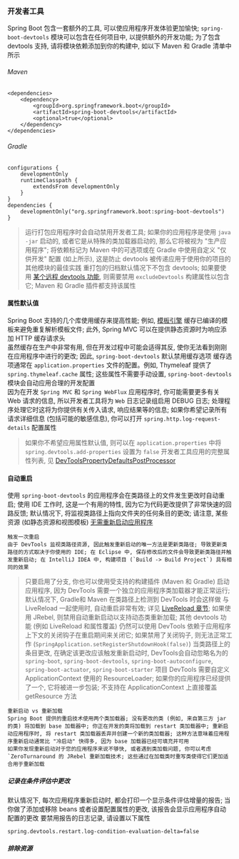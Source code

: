 ### 开发者工具
Spring Boot 包含一套额外的工具, 可以使应用程序开发体验更加愉快; `spring-boot-devtools` 模块可以包含在任何项目中, 以提供额外的开发功能; 为了包含 devtools 支持, 请将模块依赖添加到你的构建中, 如以下 Maven 和 Gradle 清单中所示
###### Maven
```
<dependencies>
	<dependency>
		<groupId>org.springframework.boot</groupId>
		<artifactId>spring-boot-devtools</artifactId>
		<optional>true</optional>
	</dependency>
</dependencies>
```
###### Gradle
```
configurations {
	developmentOnly
	runtimeClasspath {
		extendsFrom developmentOnly
	}
}
dependencies {
	developmentOnly("org.springframework.boot:spring-boot-devtools")
}
```

>运行打包应用程序时会自动禁用开发者工具; 如果你的应用程序是使用 `java -jar` 启动的, 或者它是从特殊的类加载器启动的, 那么它将被视为 "生产应用程序"; 将依赖标记为 Maven 中的可选项或在 Gradle 中使用自定义 "仅供开发" 配置 (如上所示), 这是防止 devtools 被传递应用于使用你的项目的其他模块的最佳实践
>重打包的归档默认情况下不包含 devtools; 如果要使用 [某个远程 devtools 功能](https://docs.spring.io/spring-boot/docs/2.1.3.RELEASE/reference/htmlsingle/#using-boot-devtools-remote), 则需要禁用 `excludeDevtools` 构建属性以包含它; Maven 和 Gradle 插件都支持该属性

#### 属性默认值
Spring Boot 支持的几个库使用缓存来提高性能; 例如, [模板引擎](https://docs.spring.io/spring-boot/docs/2.1.3.RELEASE/reference/htmlsingle/#boot-features-spring-mvc-template-engines) 缓存已编译的模板来避免重复解析模板文件; 此外, Spring MVC 可以在提供静态资源时为响应添加 HTTP 缓存请求头  
虽然缓存在生产中非常有用, 但在开发过程中可能会适得其反, 使你无法看到刚刚在应用程序中进行的更改; 因此, `spring-boot-devtools` 默认禁用缓存选项
缓存选项通常在 `application.properties` 文件的配置。例如, Thymeleaf 提供了 `spring.thymeleaf.cache` 属性; 这些属性不需要手动设置,  `spring-boot-devtools` 模块会自动应用合理的开发配置  
因为在开发 `Spring MVC` 和 `Spring WebFlux` 应用程序时, 你可能需要更多有关 Web 请求的信息, 所以开发者工具将为 `Web` 日志记录组启用 DEBUG 日志; 处理程序处理它时这将为你提供有关传入请求, 响应结果等的信息; 如果你希望记录所有请求详细信息 (包括可能的敏感信息), 你可以打开 `spring.http.log-request-details` 配置属性
>如果你不希望应用属性默认值, 则可以在 `application.properties` 中将 `spring.devtools.add-properties` 设置为 `false`
>开发者工具应用的完整属性列表, 见 [DevToolsPropertyDefaultsPostProcessor](https://github.com/spring-projects/spring-boot/tree/v2.1.3.RELEASE/spring-boot-project/spring-boot-devtools/src/main/java/org/springframework/boot/devtools/env/DevToolsPropertyDefaultsPostProcessor.java)

#### 自动重启
使用 `spring-boot-devtools` 的应用程序会在类路径上的文件发生更改时自动重启;  使用 IDE 工作时, 这是一个有用的特性, 因为它为代码更改提供了非常快速的回路反馈; 默认情况下, 将监视类路径上指向文件夹的任何条目的更改; 请注意, 某些资源 (如静态资源和视图模板) [无需重新启动应用程序](https://docs.spring.io/spring-boot/docs/2.1.3.RELEASE/reference/htmlsingle/#using-boot-devtools-restart-exclude)
```
触发一次重启
由于 DevTools 监视类路径资源, 因此触发重新启动的唯一方法是更新类路径; 导致更新类路径的方式取决于你使用的 IDE; 在 Eclipse 中, 保存修改后的文件会导致更新类路径并触发重新启动; 在 IntelliJ IDEA 中, 构建项目 (`Build -> Build Project`) 具有相同的效果
```
>只要启用了分支, 你也可以使用受支持的构建插件 (Maven 和 Gradle) 启动应用程序, 因为 DevTools 需要一个独立的应用程序类加载器才能正常运行; 默认情况下, Gradle和 Maven 在类路径上检测到 DevTools 时会这样做
>与 LiveReload 一起使用时, 自动重启非常有效; 详见 [LiveReload 章节](https://docs.spring.io/spring-boot/docs/2.1.3.RELEASE/reference/htmlsingle/#using-boot-devtools-livereload); 如果使用 JRebel, 则禁用自动重新启动以支持动态类重新加载; 其他 devtools 功能 (例如 LiveReload 和属性覆盖) 仍然可以使用
>DevTools 依赖于应用程序上下文的关闭钩子在重启期间来关闭它; 如果禁用了关闭钩子, 则无法正常工作 (`SpringApplication.setRegisterShutdownHook(false)`)
>当类路径上的条目更改, 在确定该更改应该触发重新启动时, DevTools会自动忽略名为的 `spring-boot`, `spring-boot-devtools`, `spring-boot-autoconfigure`, `spring-boot-actuator`, `spring-boot-starter` 项目
>DevTools 需要自定义 ApplicationContext 使用的 ResourceLoader; 如果你的应用程序已经提供了一个, 它将被进一步包装; 不支持在 ApplicationContext 上直接覆盖 getResource 方法
```
重新启动 vs 重新加载  
Spring Boot 提供的重启技术使用两个类加载器; 没有更改的类 (例如, 来自第三方 jar 的类) 将加载到 base 加载器中; 你正在开发的类将加载到 restart 类加载器中; 重新启动应用程序时, 将 restart 类加载器丢弃并创建一个新的类加载器; 这种方法意味着应用程序重新启动通常比 "冷启动" 快得多, 因为 base 加载器已经可填充并可用  
如果你发现重新启动对于您的应用程序来说不够快, 或者遇到类加载问题, 你可以考虑 `ZeroTurnaround 的 JRebel 重新加载技术; 这些通过在加载类时重写类使得它们更加适合用于重新加载
```

##### 记录在条件评估中更改
默认情况下, 每次应用程序重新启动时, 都会打印一个显示条件评估增量的报告; 当你做了添加或移除 beans 或者设置配置属性的更改, 该报告会显示应用程序自动配置的更改
要禁用报告的日志记录, 请设置以下属性
```
spring.devtools.restart.log-condition-evaluation-delta=false
```

##### 排除资源
